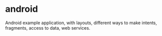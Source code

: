 android
=======

Android example application, with layouts, different ways to make intents, fragments, access to data, web services.
